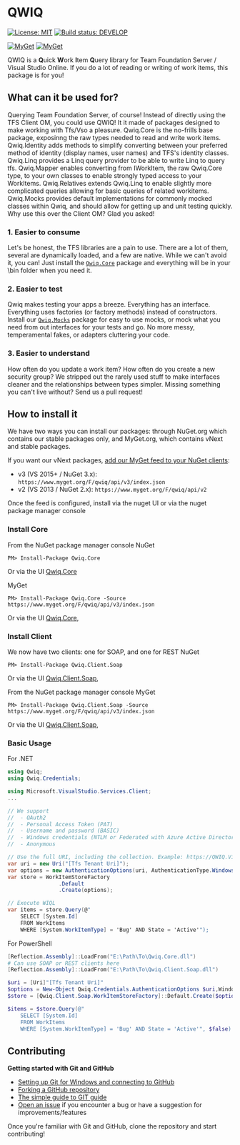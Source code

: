  QWIQ
=======

[![License: MIT](https://img.shields.io/badge/License-MIT-yellow.svg)](https://github.com/LeCantaloop/Qwiq/blob/master/LICENSE) [![Build status: DEVELOP](https://ci.appveyor.com/api/projects/status/jfi0nejktfny3dkf/branch/develop?svg=true)](https://ci.appveyor.com/project/LeCantaloop/microsoft-qwiq/branch/develop)

[![MyGet](https://img.shields.io/myget/qwiq/v/Qwiq.Core.svg)](https://myget.org/feed/qwiq/package/nuget/Qwiq.Core) [![MyGet](https://img.shields.io/myget/qwiq/vpre/Qwiq.Core.svg)](https://myget.org/feed/qwiq/package/nuget/Qwiq.Core)

QWIQ is a **Q**uick **W**ork **I**tem **Q**uery library for Team Foundation Server / Visual Studio Online. If you do a lot of reading or writing of work items, this package is for you! 

## What can it be used for?
Querying Team Foundation Server, of course! Instead of directly using the TFS Client OM, you could use QWIQ! It it made of packages designed to make working with Tfs/Vso a pleasure. Qwiq.Core is the no-frills base package, exposinng the raw types needed to read and write work items. Qwiq.Identity adds methods to simplify converting between your preferred method of identity (display names, user names) and TFS's identity classes. Qwiq.Linq provides a Linq query provider to be able to write Linq to query tfs. Qwiq.Mapper enables converting from IWorkItem, the raw Qwiq.Core type, to your own classes to enable strongly typed access to your WorkItems. Qwiq.Relatives extends Qwiq.Linq to enable slightly more complicated queries allowing for basic queries of related workitems. Qwiq.Mocks provides default implementations for commonly mocked classes within Qwiq, and should allow for getting up and unit testing quickly. Why use this over the Client OM? Glad you asked!

### 1. Easier to consume
Let's be honest, the TFS libraries are a pain to use. There are a lot of them, several are dynamically loaded, and a few are native. While we can't avoid it, you can! Just install the [`Qwiq.Core`](https://www.nuget.org/packages/Qwiq.Core/) package and everything will be in your \bin folder when you need it.

### 2. Easier to test
Qwiq makes testing your apps a breeze. Everything has an interface. Everything uses factories (or factory methods) instead of constructors. Install our [`Qwiq.Mocks`](https://www.nuget.org/packages/Qwiq.Mocks/) package for easy to use mocks, or mock what you need from out interfaces for your tests and go. No more messy, temperamental fakes, or adapters cluttering your code.

### 3. Easier to understand
How often do you update a work item? How often do you create a new security group? We stripped out the rarely used stuff to make interfaces cleaner and the relationships between types simpler. Missing something you can't live without? Send us a pull request!

## How to install it
We have two ways you can install our packages: through NuGet.org which contains our stable packages only, and MyGet.org, which contains vNext and stable packages.

If you want our vNext packages, [add our MyGet feed to your NuGet clients](https://docs.nuget.org/ndocs/tools/package-manager-ui#package-sources):

 - v3 (VS 2015+ / NuGet 3.x): `https://www.myget.org/F/qwiq/api/v3/index.json`
 - v2 (VS 2013 / NuGet 2.x): `https://www.myget.org/F/qwiq/api/v2`

Once the feed is configured, install via the nuget UI or via the nuget package manager console

### Install Core
From the NuGet package manager console
NuGet
```
PM> Install-Package Qwiq.Core
```
Or via the UI [Qwiq.Core](https://www.nuget.org/packages/Qwiq.Core/)

MyGet
```
PM> Install-Package Qwiq.Core -Source https://www.myget.org/F/qwiq/api/v3/index.json 
```
Or via the UI [Qwiq.Core](https://www.myget.org/feed/qwiq/package/nuget/Qwiq.Core),


### Install Client
We now have two clients: one for SOAP, and one for REST
NuGet
```
PM> Install-Package Qwiq.Client.Soap
```
Or via the UI [Qwiq.Client.Soap](https://www.nuget.org/packages/Qwiq.Client.Soap/),


From the NuGet package manager console
MyGet
```
PM> Install-Package Qwiq.Client.Soap -Source https://www.myget.org/F/qwiq/api/v3/index.json 
```
Or via the UI [Qwiq.Client.Soap](https://www.myget.org/feed/qwiq/package/nuget/Qwiq.Client.Soap),

### Basic Usage
For .NET
```csharp
using Qwiq;
using Qwiq.Credentials;

using Microsoft.VisualStudio.Services.Client;
...

// We support
//  - OAuth2
//  - Personal Access Token (PAT)
//  - Username and password (BASIC)
//  - Windows credentials (NTLM or Federated with Azure Active Directory)
//  - Anonymous

// Use the full URI, including the collection. Example: https://QWIQ.VisualStudio.com/DefaultCollection
var uri = new Uri("[Tfs Tenant Uri]");
var options = new AuthenticationOptions(uri, AuthenticationType.Windows);
var store = WorkItemStoreFactory
                .Default
                .Create(options);

// Execute WIQL
var items = store.Query(@"
    SELECT [System.Id] 
    FROM WorkItems 
    WHERE [System.WorkItemType] = 'Bug' AND State = 'Active'");
```

For PowerShell
```powershell
[Reflection.Assembly]::LoadFrom("E:\Path\To\Qwiq.Core.dll")
# Can use SOAP or REST clients here
[Reflection.Assembly]::LoadFrom("E:\Path\To\Qwiq.Client.Soap.dll")

$uri = [Uri]"[Tfs Tenant Uri]"
$options = New-Object Qwiq.Credentials.AuthenticationOptions $uri,Windows
$store = [Qwiq.Client.Soap.WorkItemStoreFactory]::Default.Create($options)

$items = $store.Query(@"
    SELECT [System.Id] 
    FROM WorkItems 
    WHERE [System.WorkItemType] = 'Bug' AND State = 'Active'", $false)
```

## Contributing
**Getting started with Git and GitHub**

 * [Setting up Git for Windows and connecting to GitHub](http://help.github.com/win-set-up-git/)
 * [Forking a GitHub repository](http://help.github.com/fork-a-repo/)
 * [The simple guide to GIT guide](http://rogerdudler.github.com/git-guide/)
 * [Open an issue](https://github.com/MicrosoftEdge/Microsoft.Qwiq/issues) if you encounter a bug or have a suggestion for improvements/features


Once you're familiar with Git and GitHub, clone the repository and start contributing!

